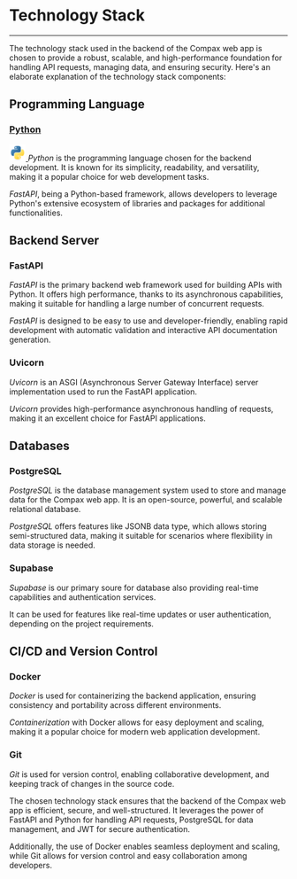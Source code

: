 # Technology Stack

**********************************************************************************

The technology stack used in the backend of the Compax web app is chosen to provide a robust, scalable, and high-performance foundation for handling API requests, managing data, and ensuring security. Here's an elaborate explanation of the technology stack components:

## Programming Language

### [Python](https://www.python.org)
<a href="https://www.python.org" target="_blank" rel="noreferrer"> <img src="https://raw.githubusercontent.com/devicons/devicon/master/icons/python/python-original.svg" alt="python" width="30" height="30"/> </a>
*Python* is the programming language chosen for the backend development. It is known for its simplicity, readability, and versatility, making it a popular choice for web development tasks.

*FastAPI*, being a Python-based framework, allows developers to leverage Python's extensive ecosystem of libraries and packages for additional functionalities.

## Backend Server

### FastAPI

*FastAPI* is the primary backend web framework used for building APIs with Python. It offers high performance, thanks to its asynchronous capabilities, making it suitable for handling a large number of concurrent requests.

*FastAPI* is designed to be easy to use and developer-friendly, enabling rapid development with automatic validation and interactive API documentation generation.

### Uvicorn

*Uvicorn* is an ASGI (Asynchronous Server Gateway Interface) server implementation used to run the FastAPI application.

*Uvicorn* provides high-performance asynchronous handling of requests, making it an excellent choice for FastAPI applications.

## Databases

### PostgreSQL

*PostgreSQL* is the database management system used to store and manage data for the Compax web app. It is an open-source, powerful, and scalable relational database.

*PostgreSQL* offers features like JSONB data type, which allows storing semi-structured data, making it suitable for scenarios where flexibility in data storage is needed.

### Supabase

*Supabase* is our primary soure for database also providing real-time capabilities and authentication services.

It can be used for features like real-time updates or user authentication, depending on the project requirements.

## CI/CD and Version Control

### Docker

*Docker* is used for containerizing the backend application, ensuring consistency and portability across different environments.

*Containerization* with Docker allows for easy deployment and scaling, making it a popular choice for modern web application development.

### Git

*Git* is used for version control, enabling collaborative development, and keeping track of changes in the source code.

The chosen technology stack ensures that the backend of the Compax web app is efficient, secure, and well-structured. It leverages the power of FastAPI and Python for handling API requests, PostgreSQL for data management, and JWT for secure authentication.

Additionally, the use of Docker enables seamless deployment and scaling, while Git allows for version control and easy collaboration among developers.
